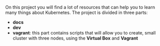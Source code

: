On this project you will find a lot of resources that can help you to learn many things about Kubernetes.
The project is divided in three parts:
- **docs**
- **dev**
- **vagrant**: this part contains scripts that will allow you to create, small cluster with three nodes, using the **Virtual Box** and **Vagrant**
